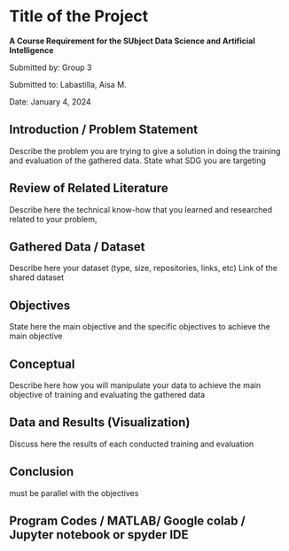 # Title of the Project
**A Course Requirement for the SUbject Data Science and Artificial Intelligence**

Submitted by: Group 3

Submitted to: Labastilla, Aisa M.

Date: January 4, 2024

## Introduction / Problem Statement
Describe the problem you are trying to give a solution in doing the training and evaluation of the gathered data. State what SDG you are targeting

## Review of Related Literature
Describe here the technical know-how that you learned and researched related to your problem,

## Gathered Data / Dataset
Describe here your dataset (type, size, repositories, links, etc)
Link of the shared dataset

## Objectives
State here the main objective and the specific objectives to achieve the main objective

## Conceptual
Describe here how you will manipulate your data to achieve the main objective of training and evaluating the gathered data

## Data and Results (Visualization)
Discuss here the results of each conducted training and evaluation

## Conclusion
must be parallel with the objectives

## Program Codes / MATLAB/ Google colab / Jupyter notebook or spyder IDE 

